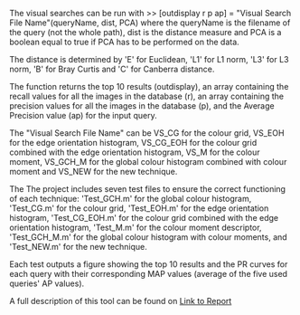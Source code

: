 The visual searches can be run with >> [outdisplay r p ap] = "Visual Search File Name"(queryName, dist, PCA)
where the queryName is the filename of the query (not the whole path), dist is the distance measure and 
PCA is a boolean equal to true if PCA has to be performed on the data. 

The distance is determined by 'E' for Euclidean, 'L1' for L1 norm, 'L3' for L3 norm, 'B' for Bray Curtis and 'C' for Canberra distance.

The function returns the top 10 results (outdisplay), an array containing the recall values for all the images in the database (r), 
an array containing the precision values for all the images in the database (p), and the Average Precision value (ap) for the input query. 

The "Visual Search File Name" can be VS\_CG for the colour grid, VS\_EOH for the edge orientation histogram, VS\_CG\_EOH for the colour grid
combined with the edge orientation histogram, VS\_M for the colour moment, VS\_GCH\_M for the global colour histogram combined with colour moment and 
VS\_NEW for the new technique.

The The project includes seven test files to ensure the correct functioning of each technique: 
'Test\_GCH.m' for the global colour histogram, 
'Test\_CG.m' for the colour grid, 'Test\_EOH.m' for the edge orientation histogram,
'Test\_CG\_EOH.m' for the colour grid combined with the edge orientation histogram, 
'Test\_M.m' for the colour moment descriptor, 'Test\_GCH\_M.m' for the global colour histogram
with colour moments, and 'Test\_NEW.m' for the new technique. 

Each test outputs a figure showing the top 10 results and the PR curves for each query with their corresponding 
MAP values (average of the five used queries' AP values). 

A full description of this tool can be found on [Link to Report](Esteban_Eva_CV.pdf)

